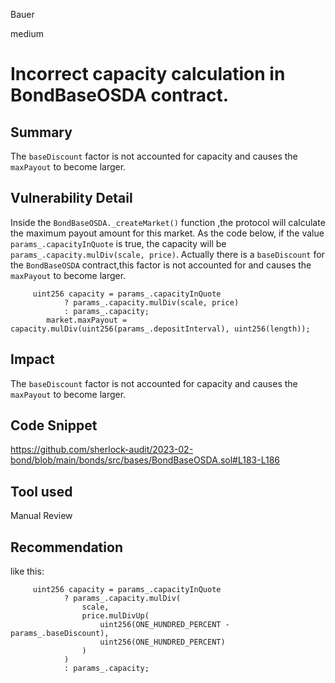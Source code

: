 Bauer

medium

# Incorrect capacity calculation in BondBaseOSDA contract.

## Summary
The ```baseDiscount``` factor is not accounted for capacity  and causes the ```maxPayout``` to become larger.

## Vulnerability Detail
Inside the ```BondBaseOSDA._createMarket()``` function ,the protocol will calculate the maximum payout amount for this market. As the code below, if the value ```params_.capacityInQuote``` is true, the capacity will be ```params_.capacity.mulDiv(scale, price)```. Actually there is a ```baseDiscount``` for the ```BondBaseOSDA``` contract,this factor is not accounted for and causes the ```maxPayout``` to become larger.

```solidity
     uint256 capacity = params_.capacityInQuote
            ? params_.capacity.mulDiv(scale, price)
            : params_.capacity;
        market.maxPayout = capacity.mulDiv(uint256(params_.depositInterval), uint256(length));
```

## Impact
The ```baseDiscount``` factor is not accounted for capacity  and causes the ```maxPayout``` to become larger.

## Code Snippet
https://github.com/sherlock-audit/2023-02-bond/blob/main/bonds/src/bases/BondBaseOSDA.sol#L183-L186

## Tool used

Manual Review

## Recommendation
like this:
```solidity
     uint256 capacity = params_.capacityInQuote
            ? params_.capacity.mulDiv(
                scale,
                price.mulDivUp(
                    uint256(ONE_HUNDRED_PERCENT - params_.baseDiscount),
                    uint256(ONE_HUNDRED_PERCENT)
                )
            )
            : params_.capacity;
```